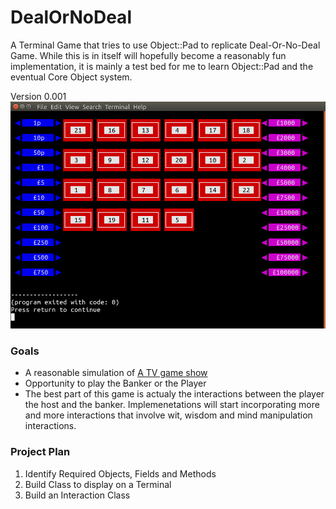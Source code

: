 # DealOrNoDeal
A Terminal Game that tries to use Object::Pad to replicate Deal-Or-No-Deal Game.  While this is in itself 
will hopefully become a reasonably fun implementation, it is mainly a test bed for me to learn Object::Pad
and the eventual Core Object system.

Version 0.001
![image](https://github.com/saiftynet/DealOrNoDeal/blob/main/Screenshots/Version001.png)

### Goals
* A reasonable simulation of [A TV game show](https://en.wikipedia.org/wiki/Deal_or_No_Deal)
* Opportunity to play the Banker or the Player
* The best part of this game is actualy the interactions between the player the host and the banker.
Implemenetations will start incorporating more and more interactions that involve wit, wisdom and
mind manipulation interactions.

### Project Plan
1. Identify Required Objects, Fields and Methods
2. Build Class to display on a Terminal 
3. Build an Interaction Class
